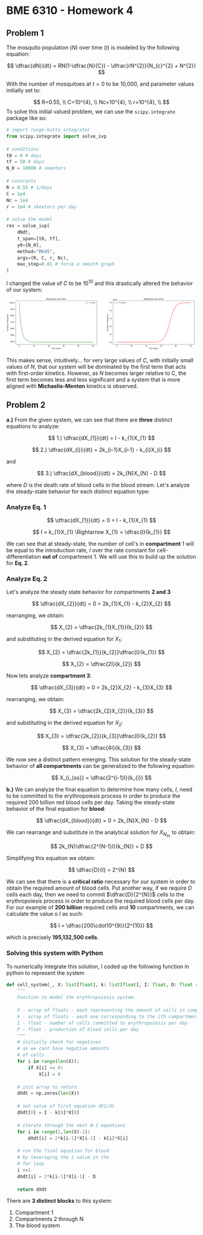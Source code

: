 # BME 6310 - Homework 4
## Problem 1
The mosquito population ($N$) over time ($t$) is modeled by the following equation:

$$
\dfrac{dN}{dt} = RN(1-\dfrac{N}{C}) - \dfrac{rN^{2}}{N_{c}^{2} + N^{2}}
$$

With the number of mosquitoes at $t=0$ to be 10,000, and parameter values initially set to:

$$
R=0.55, \\
C=10^{4}, \\
Nc=10^{4}, \\
r=10^{4}, \\
$$
To solve this initial valued problem, we can use the `scipy.integrate` package like so:

```python
# import runge-kutta integrator
from scipy.integrate import solve_ivp

# conditions
t0 = 0 # days
tf = 50 # days
N_0 = 10000 # skeeters

# constants
R = 0.55 # 1/days
C = 1e4
Nc = 1e4
r = 1e4 # skeeters per day

# solve the model
res = solve_ivp(
    dNdt, 
    t_span=[t0, tf], 
    y0=[N_0],
    method="RK45",
    args=(R, C, r, Nc),
    max_step=0.01 # force a smooth graph
)
```

I changed the value of $C$ to be $10^{10}$ and this drastically altered the behavior of our system:

![Mosquito population over time for various values of](figs/mosquito_pop.png)



This makes sense, intuitively... for very large values of $C$, with initially small values of $N$, that our system will be dominated by the first term that acts with first-order kinetics. However, as $N$ becomes larger relative to C, the first term becomes less and less significant and a system that is more aligned with **Michaelis-Menton** kinetics is observed.

## Problem 2
**a.)** From the given system, we can see that there are **three** distinct equations to analyze:

$$
1.)  \dfrac{dX_{1}}{dt} = I - k_{1}X_{1}
$$

$$
2.) \dfrac{dX_{i}}{dt} = 2k_{i-1}X_{i-1} - k_{i}X_{i}
$$

and

$$
3.) \dfrac{dX_{blood}}{dt} = 2k_{N}X_{N} - D
$$

where $D$ is the death rate of blood cells in the blood stream. Let's analyze the steady-state behavior for each distinct equation type:

###  Analyze Eq. 1

$$
\dfrac{dX_{1}}{dt} = 0 = I - k_{1}X_{1}
$$

$$
I = k_{1}X_{1} \Rightarrow X_{1} = \dfrac{I}{k_{1}}
$$

We can see that at steady-state, the number of cell's in **compartment** 1 will be equal to the introduction rate, $I$ over the rate constant for cell-differentiation **out of** compartment 1. We will use this to build up the solution for **Eq. 2**.

### Analyze Eq. 2
Let's analyze the steady state behavior for compartments **2 and 3**

$$
\dfrac{dX_{2}}{dt} = 0 = 2k_{1}X_{1} - k_{2}X_{2}
$$

rearranging, we obtain:

$$
X_{2} = \dfrac{2k_{1}X_{1}}{k_{2}}
$$

and substituting in the derived equation for $X_{1}$:

$$
X_{2} = \dfrac{2k_{1}}{k_{2}}\dfrac{I}{k_{1}}
$$

$$
X_{2} = \dfrac{2I}{k_{2}}
$$

Now lets analyze **compartment 3**:

$$
\dfrac{dX_{3}}{dt} = 0 = 2k_{2}X_{2} - k_{3}X_{3}
$$


rearranging, we obtain:

$$
X_{3} = \dfrac{2k_{2}X_{2}}{k_{3}}
$$

and substituting in the derived equation for $X_{2}$:

$$
X_{3} = \dfrac{2k_{2}}{k_{3}}\dfrac{I}{k_{2}}
$$

$$
X_{3} = \dfrac{4I}{k_{3}}
$$

We now see a distinct pattern emerging. This solution for the steady-state behavior of **all compartments** can be generalized to the following equation:

$$
X_{i_{ss}} = \dfrac{2^{i-1}I}{k_{i}}
$$

**b.)** We can analyze the final equation to determine how many cells, $I$, need to be committed to the erythropoiesis process in order to produce the required 200 billion red blood cells per day. Taking the steady-state behavior of the final equation for **blood**:

$$
\dfrac{dX_{blood}}{dt} = 0 = 2k_{N}X_{N} - D
$$

We can rearrange and substitute in the analytical solution for $X_{N_{ss}}$ to obtain:

$$
2k_{N}\dfrac{2^{N-1}I}{k_{N}} = D
$$

Simplifying this equation we obtain:

$$
\dfrac{D}{I} = 2^{N}
$$

We can see that there is a **critical ratio** necessary for our system in order to obtain the required amount of blood cells. Put another way, if we require $D$ cells each day, then we need to commit $\dfrac{D}{2^{N}}$ cells to the erythropoiesis process in order to produce the required blood cells per day. For our example of **200 billion** required cells and **10** compartments, we can calculate the value o $I$ as such:

$$
I = \dfrac{200\cdot10^{9}}{2^{10}}
$$

which is precisely **195,132,500 cells**.

### Solving this system with Python
To numerically integrate this solution, I coded up the following function in python to represent the system

```python
def cell_system(_, X: list[float], k: list[float], I: float, D: float = 200e9):
    """
    Function to model the erythropoiesis system.
    
    X - array of floats - each representing the amount of cells in compartment i
    k - array of floats - each one corresponding to the ith compartments loss/gen rate
    I - float - number of cells committed to erythropoiesis per day
    P - float - production of blood cells per day 
    """
    # initially check for negatives
    # as we cant have negative amounts
    # of cells
    for i in range(len(X)):
        if X[i] <= 0:
            X[i] = 0
    
    # init array to return
    dXdt = np.zeros(len(X))
    
    # set value of first equation dX1/dt
    dXdt[0] = I - k[0]*X[0]
    
    # iterate through the next N-1 equations
    for i in range(1,len(X)-1):
        dXdt[i] = 2*k[i-1]*X[i-1] - k[i]*X[i]
    
    # run the final equation for blood
    # by leveraging the i value in the
    # for loop
    i +=1
    dXdt[i] = 2*k[i-1]*X[i-1] - D
    
    return dXdt
```

There are **3 distinct blocks** to this system:

1. Compartment 1
2. Compartments 2 through N
3. The blood system


